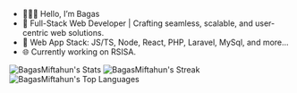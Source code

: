  - 🧙🏽‍♂️ Hello, I’m Bagas
 - 👾 Full-Stack Web Developer | Crafting seamless, scalable, and user-centric web solutions.
 - 📘 Web App Stack: JS/TS, Node, React, PHP, Laravel, MySql, and more... 
 - 🌐 Currently working on RSISA.

![BagasMiftahun's Stats](https://github-readme-stats.vercel.app/api?username=BagasMiftahun&theme=vue&show_icons=true&hide_border=false&count_private=true) ![BagasMiftahun's Streak](https://github-readme-streak-stats.herokuapp.com/?user=BagasMiftahun&theme=vue&hide_border=false) ![BagasMiftahun's Top Languages](https://github-readme-stats.vercel.app/api/top-langs/?username=BagasMiftahun&theme=vue&show_icons=true&hide_border=false&layout=compact)
<!---
atlamors/atlamors is a ✨ special ✨ repository because its `README.md` (this file) appears on your GitHub profile.
You can click the Preview link to take a look at your changes.
--->
